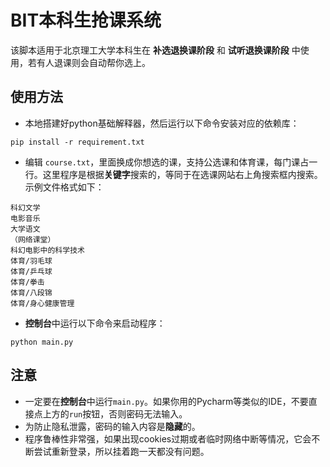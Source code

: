 # BIT本科生抢课系统
该脚本适用于北京理工大学本科生在 **补选退换课阶段** 和 **试听退换课阶段** 中使用，若有人退课则会自动帮你选上。
## 使用方法
* 本地搭建好python基础解释器，然后运行以下命令安装对应的依赖库：
```shell
pip install -r requirement.txt
```
* 编辑 `course.txt`，里面换成你想选的课，支持公选课和体育课，每门课占一行。这里程序是根据**关键字**搜索的，等同于在选课网站右上角搜索框内搜索。示例文件格式如下：
```text
科幻文学
电影音乐
大学语文
（网络课堂）
科幻电影中的科学技术
体育/羽毛球
体育/乒乓球
体育/拳击
体育/八段锦
体育/身心健康管理
```
* **控制台**中运行以下命令来启动程序：
```shell
python main.py
```
## 注意
+ 一定要在**控制台**中运行`main.py`。如果你用的Pycharm等类似的IDE，不要直接点上方的`run`按钮，否则密码无法输入。
+ 为防止隐私泄露，密码的输入内容是**隐藏**的。
+ 程序鲁棒性非常强，如果出现cookies过期或者临时网络中断等情况，它会不断尝试重新登录，所以挂着跑一天都没有问题。